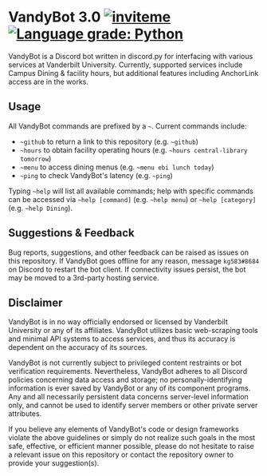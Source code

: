 # VandyBot 3.0 [![inviteme](https://img.shields.io/static/v1?style=flat&logo=discord&logoColor=FFF&label=&message=invite&color=7289DA)](https://discord.com/api/oauth2/authorize?client_id=748705643757568080&permissions=518208&scope=bot) [![Language grade: Python](https://img.shields.io/lgtm/grade/python/g/kg583/VandyBot.svg?logo=lgtm&logoWidth=18)](https://lgtm.com/projects/g/kg583/VandyBot/context:python)

VandyBot is a Discord bot written in discord.py for interfacing with various services at Vanderbilt University. Currently, supported services include Campus Dining & facility hours, but additional features including AnchorLink access are in the works.

## Usage

All VandyBot commands are prefixed by a `~`. Current commands include:
* `~github` to return a link to this repository (e.g. `~github`)
* `~hours` to obtain facility operating hours (e.g. `~hours central-library tomorrow`)
* `~menu` to access dining menus (e.g. `~menu ebi lunch today`)
* `~ping` to check VandyBot's latency (e.g. `~ping`)

Typing `~help` will list all available commands; help with specific commands can be accessed via `~help [command]` (e.g. `~help menu`) or `~help [category]` (e.g. `~help Dining`).

## Suggestions & Feedback

Bug reports, suggestions, and other feedback can be raised as issues on this repository. If VandyBot goes offline for any reason, message `kg583#8684` on Discord to restart the bot client. If connectivity issues persist, the bot may be moved to a 3rd-party hosting service.

## Disclaimer

VandyBot is in no way officially endorsed or licensed by Vanderbilt University or any of its affiliates. VandyBot utilizes basic web-scraping tools and minimal API systems to access services, and thus its accuracy is dependent on the accuracy of its sources.

VandyBot is not currently subject to privileged content restraints or bot verification requirements. Nevertheless, VandyBot adheres to all Discord policies concerning data access and storage; no personally-identifying information is ever saved by VandyBot or any of its component programs. Any and all necessarily persistent data concerns server-level information only, and cannot be used to identify server members or other private server attributes. 

If you believe any elements of VandyBot's code or design frameworks violate the above guidelines or simply do not realize such goals in the most safe, effective, or efficient manner possible, please do not hesitate to raise a relevant issue on this repository or contact the repository owner to provide your suggestion(s).
